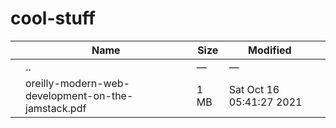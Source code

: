 # cool-stuff

<table><thead><tr class="header"><th></th><th>Name</th><th>Size</th><th>Modified</th><th></th></tr></thead><tbody><tr class="odd"><td></td><td><span class="goup">..</span></td><td>—</td><td>—</td><td></td></tr><tr class="even"><td></td><td><span class="name">oreilly-modern-web-development-on-the-jamstack.pdf</span></td><td>1 MB</td><td>Sat Oct 16 05:41:27 2021</td><td></td></tr></tbody></table>
